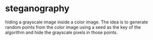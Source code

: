 # steganography
hiding a grayscale image inside a color image.
The idea is to generate random points from the color image using a seed as the key of the algorithm and hide the grayscale pixels in those points.

